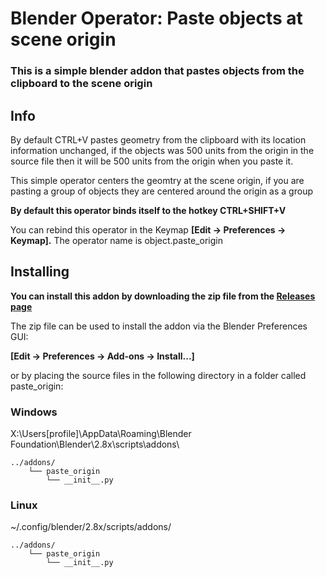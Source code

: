 # Blender Operator: Paste objects at scene origin

### This is a simple blender addon that pastes objects from the clipboard to the scene origin

## Info

By default CTRL+V pastes geometry from the clipboard with its location information unchanged, if the objects was 500 units from the origin in the source file then it will be 500 units from the origin when you paste it.

This simple operator centers the geomtry at the scene origin, if you are pasting a group of objects they are centered around the origin as a group

**By default this operator binds itself to the hotkey CTRL+SHIFT+V**

You can rebind this operator in the Keymap **[Edit -> Preferences -> Keymap].**
The operator name is object.paste_origin

## Installing

**You can install this addon by downloading the zip file from the [Releases page](https://github.com/smokejohn/bl_paste_origin/releases)**

The zip file can be used to install the addon via the Blender Preferences GUI:

**[Edit -> Preferences -> Add-ons -> Install...]**


or by placing the source files in the following directory in a folder called paste_origin:

### Windows
X:\Users\[profile]\AppData\Roaming\Blender Foundation\Blender\2.8x\scripts\addons\
```
../addons/
    └── paste_origin
        └── __init__.py
```
### Linux
~/.config/blender/2.8x/scripts/addons/
```
../addons/
    └── paste_origin
        └── __init__.py
```
